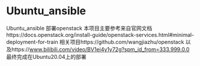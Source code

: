 # Ubuntu_ansible
Ubuntu_ansible 部署openstack
本项目主要参考来自官网文档https://docs.openstack.org/install-guide/openstack-services.html#minimal-deployment-for-train
相关项目https://github.com/wangjiazhu/openstack
以及https://www.bilibili.com/video/BV1ei4y1y72g?spm_id_from=333.999.0.0
最终完成在Ubuntu20.04上的部署
